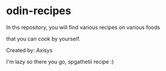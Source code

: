 # odin-recipes
In ths repository, you will find various recipes on various foods

that you can cook by yourself.


Created by: Axisys

I'm lazy so there you go, spgathetii recipe :)
